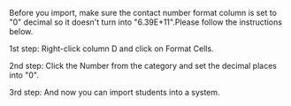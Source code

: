 Before you import, make sure the contact number format column is set to "0" decimal so it doesn't turn into "6.39E+11".Please follow the instructions below.

1st step: Right-click column D and click on Format Cells.

2nd step: Click the Number from the category and set the decimal places into "0".

3rd step: And now you can import students into a system.
